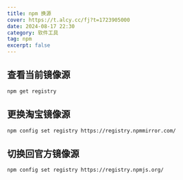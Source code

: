 ```yaml
---
title: npm 换源
cover: https://t.alcy.cc/fj?t=1723905000
date: 2024-08-17 22:30
category: 软件工具
tag: npm
excerpt: false
---
```


## 查看当前镜像源

```sh
npm get registry
```

## 更换淘宝镜像源

```sh
npm config set registry https://registry.npmmirror.com/
```

## 切换回官方镜像源

```sh
npm config set registry https://registry.npmjs.org/
```
